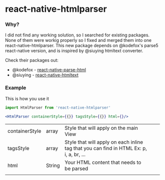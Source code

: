 # react-native-htmlparser

### Why?
I did not find any working solution, so I searched for existing packages. 
None of them were workig properly so I fixed and merged them into one react-native-htmlparser. This new package depends on @kodefox's parse5 react-native version, and is inspired by @siuying htmltext converter.

Check their packages out:
- @kodefox - [react-native-parse-html]
- @siuying - [react-native-htmltext]

### Example
This is how you use it
```jsx
import HtmlParser from 'react-native-htmlparser'

<HtmlParser containerStyle={{}} tagsStyle={{}} html={}/>
```

|                |        |                                                                                         |   |   |
|----------------|--------|-----------------------------------------------------------------------------------------|---|---|
| containerStyle | array  | Style that will apply on the main View                                                  |   |   |
| tagsStyle      | array  | Style that will apply on each inline tag that you can find in HTML Ex: p, i, a, br, ... |   |   |
| html           | String | Your HTML content that needs to be parsed                                               |   |   |
|                |        |                                                                                         |   |   |

[react-native-htmltext]: <https://github.com/siuying/react-native-htmltext>
[react-native-parse-html]: <https://github.com/kodefox/react-native-parse-html>
